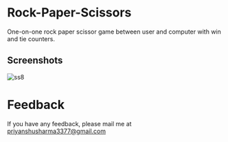 # Rock-Paper-Scissors

One-on-one rock paper scissor game between user and computer with win and tie counters.

## Screenshots

![ss8](https://github.com/ayoopriyanshu/Rock-Paper-Scissor-with-counters/assets/112677512/78719f39-be70-4e66-898b-9b31db71dc0e)

# Feedback

If you have any feedback, please mail me at priyanshusharma3377@gmail.com

